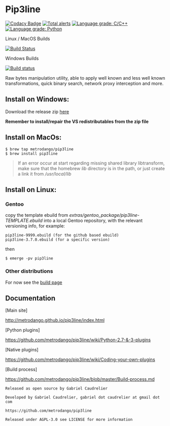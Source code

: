 # Pip3line

[![Codacy Badge](https://api.codacy.com/project/badge/Grade/570b18ced7044b7193d49fc1c9409316)](https://www.codacy.com/app/metrodango/pip3line?utm_source=github.com&amp;utm_medium=referral&amp;utm_content=metrodango/pip3line&amp;utm_campaign=Badge_Grade)
[![Total alerts](https://img.shields.io/lgtm/alerts/g/metrodango/pip3line.svg?logo=lgtm&logoWidth=18)](https://lgtm.com/projects/g/metrodango/pip3line/alerts/)
[![Language grade: C/C++](https://img.shields.io/lgtm/grade/cpp/g/metrodango/pip3line.svg?logo=lgtm&logoWidth=18)](https://lgtm.com/projects/g/metrodango/pip3line/context:cpp)
[![Language grade: Python](https://img.shields.io/lgtm/grade/python/g/metrodango/pip3line.svg?logo=lgtm&logoWidth=18)](https://lgtm.com/projects/g/metrodango/pip3line/context:python)

Linux / MacOS Builds

[![Build Status](https://app.travis-ci.com/metrodango/pip3line.svg?branch=master)](https://app.travis-ci.com/metrodango/pip3line)

Windows Builds

[![Build status](https://ci.appveyor.com/api/projects/status/5ck7rc2sq4py9u39/branch/master?svg=true)](https://ci.appveyor.com/project/metrodango/pip3line/branch/master)

Raw bytes manipulation utility, able to apply well known and less well known transformations, quick binary search, network proxy interception and more.

## Install on Windows:

Download the release zip [here](https://github.com/metrodango/pip3line/releases)

**Remember to install/repair the VS redistributables from the zip file**

## Install on MacOs:

~~~
$ brew tap metrodango/pip3line
$ brew install pip3line
~~~

> If an error occur at start regarding missing shared library libtransform, make sure that the homebrew *lib* directory is in the path, or just create a link it from */usr/local/lib*

## Install on Linux:

### Gentoo

copy the template ebuild from *extras/gentoo_package/pip3line-TEMPLATE.ebuild*  into a local Gentoo repository, with the relevant versioning info, for example:

~~~
pip3line-9999.ebuild (for the github based ebuild)
pip3line-3.7.0.ebuild (for a specific version)
~~~

then

~~~
$ emerge -pv pip3line
~~~

### Other distributions

For now see the [build page](https://github.com/metrodango/pip3line/blob/master/Build-process.md)

## Documentation

[Main site]

http://metrodango.github.io/pip3line/index.html

[Python plugins]

https://github.com/metrodango/pip3line/wiki/Python-2.7-&-3-plugins

[Native plugins]

https://github.com/metrodango/pip3line/wiki/Coding-your-own-plugins

[Build process]

https://github.com/metrodango/pip3line/blob/master/Build-process.md

~~~
Released as open source by Gabriel Caudrelier

Developed by Gabriel Caudrelier, gabriel dot caudrelier at gmail dot com

https://github.com/metrodango/pip3line

Released under AGPL-3.0 see LICENSE for more information
~~~


